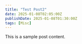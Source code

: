 ```yaml
---
title: "Test Post2"
date: 2025-01-08T02:05:00Z
publishDate: 2025-01-08T01:30:00Z
tags: [Misc]
---
```


This is a sample post content.
